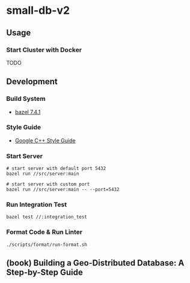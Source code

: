# small-db-v2

## Usage

### Start Cluster with Docker

TODO

## Development

### Build System

- [bazel 7.4.1](https://bazel.build/)

### Style Guide

- [Google C++ Style Guide](https://google.github.io/styleguide/cppguide.html)

### Start Server

```shell
# start server with default port 5432
bazel run //src/server:main

# start server with custom port
bazel run //src/server:main -- --port=5432
```

### Run Integration Test

```shell
bazel test //:integration_test
```

### Format Code & Run Linter

```shell
./scripts/format/run-format.sh
```

## (book) Building a Geo-Distributed Database: A Step-by-Step Guide


